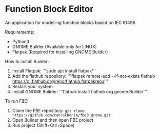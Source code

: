 # Function Block Editor

An application for modelling function blocks based on IEC 61499.

Requirements:
 - Python3
 - GNOME Builder (Available only for LINUX)
 - Flatpak (Required for installing GNOME Builder)

How to install Builder:
 1. Install Flatpak:
    '''sudo apt install flatpak'''
 2. Add the flathub repository:
    '''flatpak remote-add --if-not-exists flathub https://dl.flathub.org/repo/flathub.flatpakrepo'''
 3. Restart your system
 4. Install GNOME Builder:
    '''flatpak install flathub org.gnome.Builder'''

To run FBE:
 1. Clone the FBE repository:
    ```git clone https://github.com/cabralbonin/fbe3_gnome.git```
 2. Open Builder and then open FBE project
 3. Run project (Shift+Ctrl+Space)

